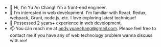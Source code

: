 - 👋 Hi, I’m Yu An Chang! I'm a front-end engineer.
- 👀 I’m interested in web development. I'm familiar with React, Redux, webpack, Grunt, node.js, etc. I love exploring latest technique!
- 🌱 Possessed 2 years+ experience in web development. 
- 📫 You can reach me at andy.yuanchang@gmail.com. Please feel free to contact me if you have any of web technology problem wanna discuss with me!

<!---
andy-yuanchang/andy-yuanchang is a ✨ special ✨ repository because its `README.md` (this file) appears on your GitHub profile.
You can click the Preview link to take a look at your changes.
--->
